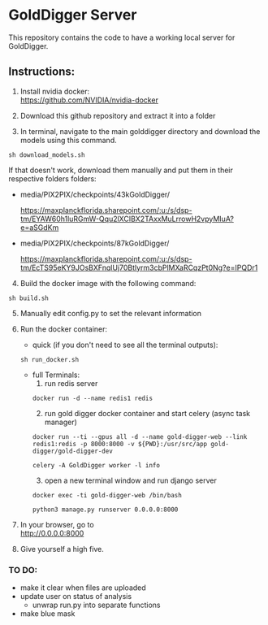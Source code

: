 # GoldDigger Server

This repository contains the code to have a working local server for GoldDigger.

## Instructions:

1. Install nvidia docker:  
    https://github.com/NVIDIA/nvidia-docker

2. Download this github repository and extract it into a folder

3. In terminal, navigate to the main golddigger directory and download the models using this command.
```
sh download_models.sh
```

If that doesn't work, download them manually and put them in their respective folders folders:

- media/PIX2PIX/checkpoints/43kGoldDigger/  

    https://maxplanckflorida.sharepoint.com/:u:/s/dsp-tm/EYAW60h1luRGmW-Qqu2lXCIBX2TAxxMuLrrowH2vpyMIuA?e=aSGdKm

- media/PIX2PIX/checkpoints/87kGoldDigger/  

    https://maxplanckflorida.sharepoint.com/:u:/s/dsp-tm/EcTS95eKY9JOsBXFnqlUj70Btlyrm3cbPlMXaRCqzPt0Ng?e=IPQDr1
    
4. Build the docker image with the following command:
```
sh build.sh
```
5. Manually edit config.py to set the relevant information

6. Run the docker container:  
    - quick (if you don't need to see all the terminal outputs):
    ```
    sh run_docker.sh
    ```
    - full Terminals:
        1. run redis server  
        ```
        docker run -d --name redis1 redis
        ```
        2. run gold digger docker container and start celery (async task manager)
        ```
        docker run --ti --gpus all -d --name gold-digger-web --link redis1:redis -p 8000:8000 -v ${PWD}:/usr/src/app gold-digger/gold-digger-dev
        
        celery -A GoldDigger worker -l info
        ```
        3. open a new terminal window and run django server
        ```
        docker exec -ti gold-digger-web /bin/bash

        python3 manage.py runserver 0.0.0.0:8000 
        ```


7. In your browser, go to   
    http://0.0.0.0:8000

8. Give yourself a high five.


### TO DO:
- make it clear when files are uploaded
- update user on status of analysis
    - unwrap run.py into separate functions
- make blue mask